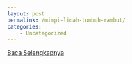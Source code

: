 ```yaml
---
layout: post
permalink: /mimpi-lidah-tumbuh-rambut/
categories:
    - Uncategorized
---
```


[Baca Selengkapnya](/05)